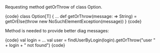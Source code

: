 Requesting method getOrThrow of class Option.

{code}
class Option[T] {
  ...
  def getOrThrow(message: => String) =
    getOrElse(throw new NoSuchElementException(message))
}
{code}

Method is needed to provide better diag messages:

{code}
val login = ...
val user = findUserByLogin(login).getOrThrow("user " + login + " not found")
{code}
